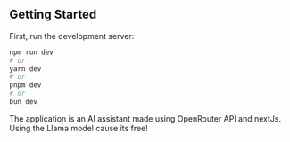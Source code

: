 
## Getting Started

First, run the development server:

```bash
npm run dev
# or
yarn dev
# or
pnpm dev
# or
bun dev
```
The application is an AI assistant made using OpenRouter API and nextJs. Using the Llama model cause its free!
